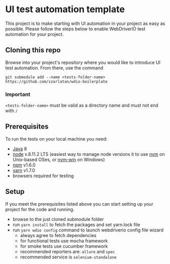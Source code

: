 # UI test automation template

This project is to make starting with UI automation in your project as easy as possible. Please follow the steps below to enable WebDriverIO test automation for your project.

## Cloning this repo

Browse into your project's repository where you would like to introduce UI test automation. From there, use the command

```console
git submodule add --name <tests-folder-name> https://github.com/szarlatan/wdio-boilerplate
```

### Important

  `<tests-folder-name>` must be valid as a directory name and must not end with `/`

## Prerequisites

To run the tests on your local machine you need:

* [Java](http://www.oracle.com/technetwork/java/javase/downloads/jdk8-downloads-2133151.html) 8
* [node](https://nodejs.org/en/) v.8.11.2 LTS (easiest way to manage node versions it to use [nvm](https://github.com/creationix/nvm#installation) on Unix-based OSes, or [nvm-win](https://github.com/coreybutler/nvm-windows#installation--upgrades) on Windows)
* [npm](https://www.npmjs.com/get-npm) v1.6.0
* [yarn](https://yarnpkg.com/en/docs/install#mac-stable) v1.7.0
* browsers required for testing

## Setup

If you meet the prerequisites listed above you can start setting up your project for the code and running.

* browse to the just cloned submodule folder
* run `yarn install` to fetch the packages and set yarn.lock file
* run `yarn wdio config` command to launch webdriverio config file wizard
  * always agree to fetch dependencies
  * for functional tests use mocha framework
  * for smoke tests use cucumber framework
  * recommended reporters are: `allure` and `spec`
  * recommended service is `selenium-standalone`